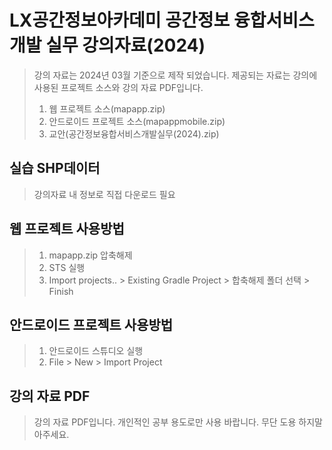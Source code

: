 # LX공간정보아카데미 공간정보 융합서비스 개발 실무 강의자료(2024)
> 강의 자료는 2024년 03월 기준으로 제작 되었습니다.
> 제공되는 자료는 강의에 사용된 프로젝트 소스와 강의 자료 PDF입니다.
>    1. 웹 프로젝트 소스(mapapp.zip)
>    2. 안드로이드 프로젝트 소스(mapappmobile.zip)
>    3. 교안(공간정보융합서비스개발실무(2024).zip)

## 실습 SHP데이터
> 강의자료 내 정보로 직접 다운로드 필요
 
## 웹 프로젝트 사용방법
> 1. mapapp.zip 압축해제
> 1. STS 실행
> 2. Import projects.. > Existing Gradle Project  > 합축해제 폴더 선택 > Finish

## 안드로이드 프로젝트 사용방법
> 1. 안드로이드 스튜디오 실행
> 2. File > New > Import Project

## 강의 자료 PDF 
> 강의 자료 PDF입니다.
> 개인적인 공부 용도로만 사용 바랍니다.
> 무단 도용 하지말아주세요.
